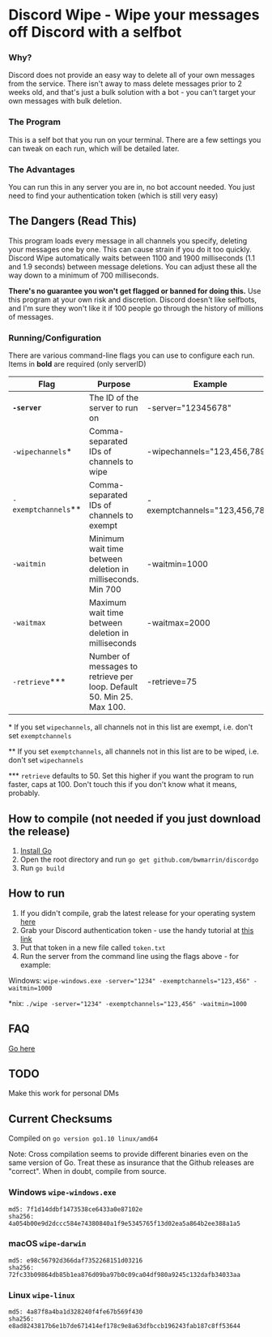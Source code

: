 # Discord Wipe - Wipe your messages off Discord with a selfbot

### Why?
Discord does not provide an easy way to delete all of your own messages from the service. There isn't away to mass delete messages prior to 2 weeks old, and that's just a bulk solution with a bot - you can't target your own messages with bulk deletion.

### The Program
This is a self bot that you run on your terminal. There are a few settings you can tweak on each run, which will be detailed later.

### The Advantages
You can run this in any server you are in, no bot account needed. You just need to find your authentication token (which is still very easy)

## The Dangers (Read This)
This program loads every message in all channels you specify, deleting your messages one by one. This can cause strain if you do it too quickly. Discord Wipe automatically waits between 1100 and 1900 milliseconds (1.1 and 1.9 seconds) between message deletions. You can adjust these all the way down to a minimum of 700 milliseconds.

**There's no guarantee you won't get flagged or banned for doing this.** Use this program at your own risk and discretion. Discord doesn't like selfbots, and I'm sure they won't like it if 100 people go through the history of millions of messages.

### Running/Configuration
There are various command-line flags you can use to configure each run. Items in **bold** are required (only serverID)

| Flag | Purpose | Example |
|------------------|-----------------------------------------------------------------------|-------------------------------|
| **`-server`** | The ID of the server to run on | -server="12345678" |
| `-wipechannels`* | Comma-separated IDs of channels to wipe | -wipechannels="123,456,789" |
| `-exemptchannels`** | Comma-separated IDs of channels to exempt | -exemptchannels="123,456,789" |
| `-waitmin` | Minimum wait time between deletion in milliseconds. Min 700 | -waitmin=1000 |
| `-waitmax` | Maximum wait time between deletion in milliseconds | -waitmax=2000 |
| `-retrieve`*** | Number of messages to retrieve per loop. Default 50. Min 25. Max 100. | -retrieve=75 |

\* If you set `wipechannels`, all channels not in this list are exempt, i.e. don't set `exemptchannels`

\** If you set `exemptchannels`, all channels not in this list are to be wiped, i.e. don't set `wipechannels`

\*** `retrieve` defaults to 50. Set this higher if you want the program to run faster, caps at 100. Don't touch this if you don't know what it means, probably.

## How to compile (not needed if you just download the release)
1. [Install Go](https://golang.org/doc/install)
2. Open the root directory and run `go get github.com/bwmarrin/discordgo`
3. Run `go build`

## How to run
1. If you didn't compile, grab the latest release for your operating system [here](https://github.com/custom-salad/discord-wipe/releases)
2. Grab your Discord authentication token - use the handy tutorial at [this link](https://github.com/appu1232/Discord-Selfbot/wiki/Installation-&-Setup#grab-your-token-from-discord)
3. Put that token in a new file called `token.txt`
4. Run the server from the command line using the flags above - for example:

Windows: `wipe-windows.exe -server="1234" -exemptchannels="123,456" -waitmin=1000`

*nix: `./wipe -server="1234" -exemptchannels="123,456" -waitmin=1000`


## FAQ

[Go here](https://github.com/custom-salad/discord-wipe/wiki/Frequently-Asked-Questions)

## TODO
Make this work for personal DMs

## Current Checksums

Compiled on `go version go1.10 linux/amd64`

Note: Cross compilation seems to provide different binaries even on the same version of Go. Treat these as insurance that the Github releases are "correct". When in doubt, compile from source.

### Windows `wipe-windows.exe`
```
md5: 7f1d14ddbf1473538ce6433a0e87102e
sha256: 4a054b00e9d2dccc584e74380840a1f9e5345765f13d02ea5a864b2ee388a1a5
```

### macOS `wipe-darwin`
```
md5: e98c56792d366daf7352268151d03216
sha256: 72fc33b09864db85b1ea876d09ba97b0c09ca04df980a9245c132dafb34033aa
```

### Linux `wipe-linux`
```
md5: 4a87f8a4ba1d328240f4fe67b569f430
sha256: e8ad8243817b6e1b7de671414ef178c9e8a63dfbccb196243fab187c8ff53644
```
